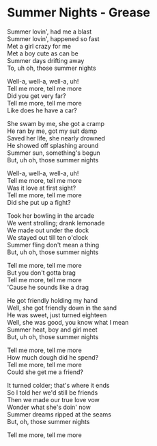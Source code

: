 # Summer Nights - Grease

Summer lovin', had me a blast\
Summer lovin', happened so fast\
Met a girl crazy for me\
Met a boy cute as can be\
Summer days drifting away\
To, uh oh, those summer nights

Well-a, well-a, well-a, uh!\
Tell me more, tell me more\
Did you get very far?\
Tell me more, tell me more\
Like does he have a car?

She swam by me, she got a cramp\
He ran by me, got my suit damp\
Saved her life, she nearly drowned\
He showed off splashing around\
Summer sun, something's begun\
But, uh oh, those summer nights

Well-a, well-a, well-a, uh!\
Tell me more, tell me more\
Was it love at first sight?\
Tell me more, tell me more\
Did she put up a fight?

Took her bowling in the arcade\
We went strolling; drank lemonade\
We made out under the dock\
We stayed out till ten o'clock\
Summer fling don't mean a thing\
But, uh oh, those summer nights

Tell me more, tell me more\
But you don't gotta brag\
Tell me more, tell me more\
'Cause he sounds like a drag

He got friendly holding my hand\
Well, she got friendly down in the sand\
He was sweet, just turned eighteen\
Well, she was good, you know what I mean\
Summer heat, boy and girl meet\
But, uh oh, those summer nights

Tell me more, tell me more\
How much dough did he spend?\
Tell me more, tell me more\
Could she get me a friend?

It turned colder; that's where it ends\
So I told her we'd still be friends\
Then we made our true love vow\
Wonder what she's doin' now\
Summer dreams ripped at the seams\
But, oh, those summer nights

Tell me more, tell me more